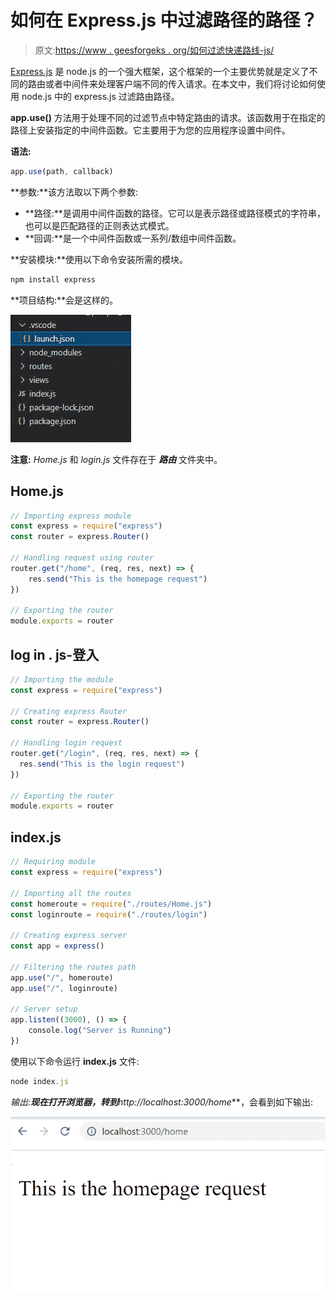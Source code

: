 # 如何在 Express.js 中过滤路径的路径？

> 原文:[https://www . geesforgeks . org/如何过滤快递路线-js/](https://www.geeksforgeeks.org/how-to-filter-path-of-routes-in-express-js/)

[Express.js](https://www.geeksforgeeks.org/working-of-express-js-middleware-and-its-benefits/) 是 node.js 的一个强大框架，这个框架的一个主要优势就是定义了不同的路由或者中间件来处理客户端不同的传入请求。在本文中，我们将讨论如何使用 node.js 中的 express.js 过滤路由路径。

**app.use()** 方法用于处理不同的过滤节点中特定路由的请求。该函数用于在指定的路径上安装指定的中间件函数。它主要用于为您的应用程序设置中间件。

**语法:**

```js
app.use(path, callback)
```

**参数:**该方法取以下两个参数:

*   **路径:**是调用中间件函数的路径。它可以是表示路径或路径模式的字符串，也可以是匹配路径的正则表达式模式。
*   **回调:**是一个中间件函数或一系列/数组中间件函数。

**安装模块:**使用以下命令安装所需的模块。

```js
npm install express
```

**项目结构:**会是这样的。

![](img/f09bf3bc101970f33ef36a9d7c1a9987.png)

**注意:** *Home.js* 和 *login.js* 文件存在于 ***路由*** 文件夹中。

## Home.js

```js
// Importing express module
const express = require("express")
const router = express.Router()

// Handling request using router
router.get("/home", (req, res, next) => {
    res.send("This is the homepage request")
})

// Exporting the router
module.exports = router
```

## log in . js-登入

```js
// Importing the module
const express = require("express")

// Creating express Router
const router = express.Router()

// Handling login request
router.get("/login", (req, res, next) => {
  res.send("This is the login request")
})

// Exporting the router
module.exports = router
```

## index.js

```js
// Requiring module
const express = require("express")

// Importing all the routes
const homeroute = require("./routes/Home.js")
const loginroute = require("./routes/login")

// Creating express server
const app = express()

// Filtering the routes path
app.use("/", homeroute)
app.use("/", loginroute)

// Server setup
app.listen((3000), () => {
    console.log("Server is Running")
})
```

使用以下命令运行 **index.js** 文件:

```js
node index.js
```

**输出:**现在打开浏览器，转到***http://localhost:3000/home***，会看到如下输出:

![](img/2fdafce68ee03a584affbbd263eeceee.png)